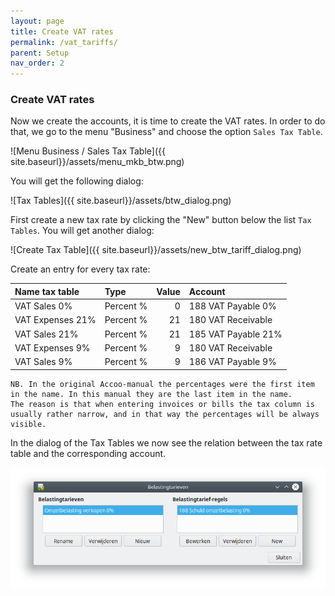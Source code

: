 ```yaml
---
layout: page
title: Create VAT rates
permalink: /vat_tariffs/
parent: Setup
nav_order: 2
---
```


### Create VAT rates

Now we create the accounts, it is time to create the VAT rates. In order to do that, we go to the menu "Business" and choose the option
`Sales Tax Table`.

![Menu Business / Sales Tax Table]({{ site.baseurl}}/assets/menu_mkb_btw.png)

You will get the following dialog:

![Tax Tables]({{ site.baseurl}}/assets/btw_dialog.png)

First create a new tax rate by clicking the "New" button below the list `Tax Tables`.
You will get another dialog: 

![Create Tax Table]({{ site.baseurl}}/assets/new_btw_tariff_dialog.png)

Create an entry for every tax rate:

| Name tax table    | Type      | Value  | Account              |
|:------------------|:----------|-------:|:---------------------|
| VAT Sales 0%      | Percent % | 0      | 188 VAT Payable 0%   |
| VAT Expenses 21%  | Percent % | 21     | 180 VAT Receivable   |
| VAT Sales 21%     | Percent % | 21     | 185 VAT Payable 21%  |
| VAT Expenses 9%   | Percent % | 9      | 180 VAT Receivable   |
| VAT Sales 9%      | Percent % | 9      | 186 VAT Payable 9%   |


```
NB. In the original Accoo-manual the percentages were the first item in the name. In this manual they are the last item in the name.
The reason is that when entering invoices or bills the tax column is usually rather narrow, and in that way the percentages will be always visible.
```

In the dialog of the Tax Tables we now see the relation between the tax rate table and the corresponding account.

![Complete Tax table](/assets/existing_btw_tariffs.png)

